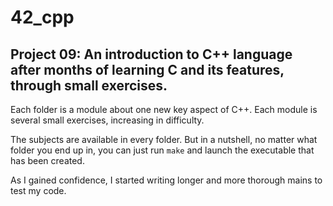 # 42_cpp

## Project 09: An introduction to C++ language after months of learning C and its features, through small exercises.

Each folder is a module about one new key aspect of C++.
Each module is several small exercises, increasing in difficulty.
</br>

The subjects are available in every folder.
But in a nutshell, no matter what folder you end up in, you can just run ```make``` and launch the executable that has been created.
</br>

As I gained confidence, I started writing longer and more thorough mains to test my code.

